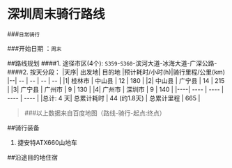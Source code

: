 # 深圳周末骑行路线
###`日常骑行`

###开始日期 ：`周末`

##路线规划
####1. 途径市区(4个): `S359`-`S360`-滨河大道-冰海大道-广深公路-
####2. 按天分段：
|天序| 出发地| 目的地 |预计耗时/小时(h)|骑行里程/公里(km)
|--| -- | -- | -- | -- |
|1| 桂林市 | 中山县 | 12 | 180 |
|2| 中山县 | 广宁县 | 14 | 215 |
|3| 广宁县 | 广州市 | 9 | 130 |
|4| 广州市 | 深圳市 | 9 | 140 |
|----| ---- | ---- | ---- | ---- |
|总计: 4 天|  总累计耗时 | 44 (约1.8天) | 总累计里程 | 665 |
>###以上数据来自百度地图（路线-骑行-起点:终点）

##骑行装备
1. 捷安特ATX660山地车


##沿途目的地住宿
